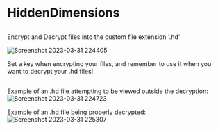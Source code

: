 # HiddenDimensions
##
Encrypt and Decrypt files into the custom file extension '.hd'

![Screenshot 2023-03-31 224405](https://user-images.githubusercontent.com/85328038/229264166-88dee837-f73d-41cd-a097-14ed3a81001d.png)

Set a key when encrypting your files, and remember to use it when you want to decrypt your .hd files!
##

Example of an .hd file attempting to be viewed outside the decryption:
![Screenshot 2023-03-31 224723](https://user-images.githubusercontent.com/85328038/229264241-04a9bc93-4262-44d6-b171-54cb82295ac5.png)

Example of an .hd file being properly decrypted:
![Screenshot 2023-03-31 225307](https://user-images.githubusercontent.com/85328038/229264456-68d9586e-4c3d-40a6-89d8-4476fc9e954d.png)

##

